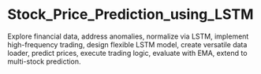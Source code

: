 # Stock_Price_Prediction_using_LSTM
Explore financial data, address anomalies, normalize via LSTM, implement high-frequency trading, design flexible LSTM model, create versatile data loader, predict prices, execute trading logic, evaluate with EMA, extend to multi-stock prediction.
